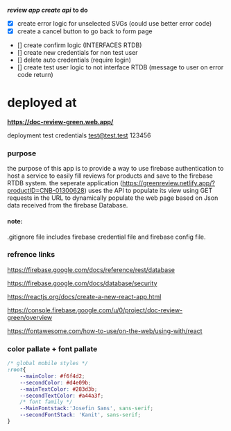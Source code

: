 ***review app create api***
**to do**
- [x] create error logic for unselected SVGs (could use better error code)
- [x] create a cancel button to go back to form page
- [] create confirm logic (INTERFACES RTDB)
- []  create new credentials for non test user
- [] delete auto credentials (require login)
- []  create test user logic to not interface RTDB (message to user on error code return)

# deployed at
**https://doc-review-green.web.app/**

deployment test credentials
test@test.test
123456



### purpose
the purpose of this app is to provide a way to use firebase authentication to host a service to easily fill reviews for products and save to the firebase RTDB system. 
the seperate application (https://greenreview.netlify.app/?productID=CNB-01300628) uses the API to populate its view using GET requests in the URL to dynamically populate the web page based on Json data received from the firebase Database.

#### note:
.gitignore file includes firebase credential file and firebase config file. 






### refrence links

https://firebase.google.com/docs/reference/rest/database

https://firebase.google.com/docs/database/security

https://reactjs.org/docs/create-a-new-react-app.html

https://console.firebase.google.com/u/0/project/doc-review-green/overview

https://fontawesome.com/how-to-use/on-the-web/using-with/react


### color pallate + font pallate

``` css
/* global mobile styles */
:root{
    --mainColor: #f6f4d2;
    --secondColor: #d4e09b;
    --mainTextColor: #283d3b;
    --secondTextColor: #a44a3f;
    /* font family */
    --MainFontstack:'Josefin Sans', sans-serif; 
    --secondFontStack: 'Kanit', sans-serif;
}
```
